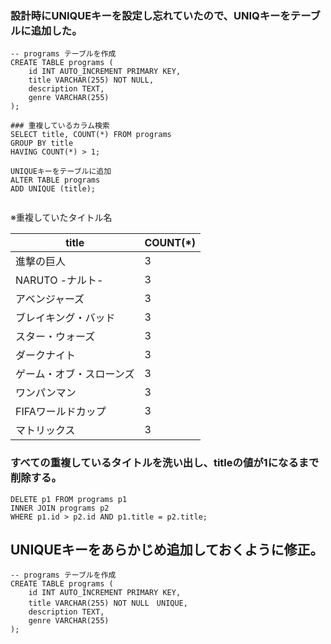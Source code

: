 
### 設計時にUNIQUEキーを設定し忘れていたので、UNIQキーをテーブルに追加した。
```
-- programs テーブルを作成
CREATE TABLE programs (
    id INT AUTO_INCREMENT PRIMARY KEY,
    title VARCHAR(255) NOT NULL,
    description TEXT,
    genre VARCHAR(255)
);

### 重複しているカラム検索
SELECT title, COUNT(*) FROM programs
GROUP BY title
HAVING COUNT(*) > 1;

UNIQUEキーをテーブルに追加
ALTER TABLE programs
ADD UNIQUE (title);


```
※重複していたタイトル名

| title                    | COUNT(*) |
--------------------------|----------|
| 進撃の巨人                |        3 |
| NARUTO -ナルト-     　    |        3 |
| アベンジャーズ            |        3 |
| ブレイキング・バッド       |        3 |
| スター・ウォーズ           |        3 |
| ダークナイト               |        3 |
| ゲーム・オブ・スローンズ    |        3 |
| ワンパンマン               |        3 |
| FIFAワールドカップ        |        3 |
| マトリックス              |        3 |

### すべての重複しているタイトルを洗い出し、titleの値が1になるまで削除する。
```
DELETE p1 FROM programs p1  
INNER JOIN programs p2  
WHERE p1.id > p2.id AND p1.title = p2.title;  
```

## UNIQUEキーをあらかじめ追加しておくように修正。
```
-- programs テーブルを作成
CREATE TABLE programs (
    id INT AUTO_INCREMENT PRIMARY KEY,
    title VARCHAR(255) NOT NULL　UNIQUE,
    description TEXT,
    genre VARCHAR(255)
);
```



